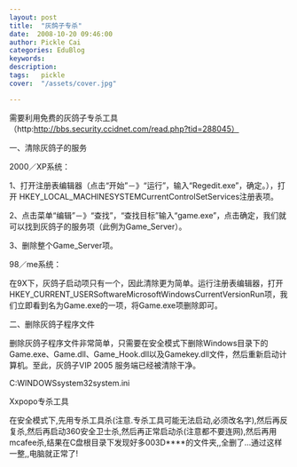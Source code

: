 ```yaml
---
layout: post  
title:  "灰鸽子专杀"
date:  2008-10-20 09:46:00
author: Pickle Cai  
categories: EduBlog  
keywords: 
description:   
tags:	pickle   
cover:  "/assets/cover.jpg"  

---
```


需要利用免费的灰鸽子专杀工具（http:http://bbs.security.ccidnet.com/read.php?tid=288045） 

一、清除灰鸽子的服务 



2000／XP系统： 



1、打开注册表编辑器（点击“开始”－》“运行”，输入“Regedit.exe”，确定。），打开 HKEY_LOCAL_MACHINESYSTEMCurrentControlSetServices注册表项。 



2、点击菜单“编辑”－》“查找”，“查找目标”输入“game.exe”，点击确定，我们就可以找到灰鸽子的服务项（此例为Game_Server）。

3、删除整个Game_Server项。 



98／me系统： 



在9X下，灰鸽子启动项只有一个，因此清除更为简单。运行注册表编辑器，打开HKEY_CURRENT_USERSoftwareMicrosoftWindowsCurrentVersionRun项，我们立即看到名为Game.exe的一项，将Game.exe项删除即可。 



二、删除灰鸽子程序文件 



删除灰鸽子程序文件非常简单，只需要在安全模式下删除Windows目录下的Game.exe、Game.dll、Game_Hook.dll以及Gamekey.dll文件，然后重新启动计算机。至此，灰鸽子VIP 2005 服务端已经被清除干净。



 



C:WINDOWSsystem32system.ini



 



Xxpopo专杀工具



在安全模式下,先用专杀工具杀(注意.专杀工具可能无法启动,必须改名字),然后再反复杀,然后再启动360安全卫士杀,然后再正常启动杀(注意都不要连网),然后再用mcafee杀,结果在C盘根目录下发现好多003D****的文件夹,,全删了...通过这样一整,,电脑就正常了!



		    
